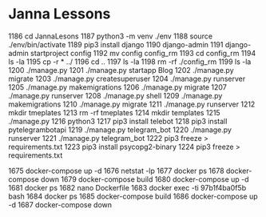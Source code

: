 # Janna Lessons


 1186  cd JannaLesons
 1187  python3 -m venv ./env
 1188  source ./env/bin/activate
 1189  pip3 install django
 1190  django-admin
 1191  django-admin startproject config
 1192  mv config config_rm
 1193  cd config_rm
 1194  ls -la
 1195  cp -r * ../
 1196  cd ..
 1197  ls -la
 1198  rm -rf ./config_rm
 1199  ls -la
 1200  ./manage.py
 1201  ./manage.py startapp Blog
 1202  ./manage.py migrate
 1203  ./manage.py createsuperuser 
 1204  ./manage.py runserver
 1205  ./manage.py makemigrations
 1206  ./manage.py migrate
 1207  ./manage.py runserver
 1208  ./manage.py shell
 1209  ./manage.py makemigrations
 1210  ./manage.py migrate
 1211  ./manage.py runserver
 1212  mkdir tmeplates
 1213  rm -rf tmeplates
 1214  mkdir templates
 1215  ./manage.py
 1216  python3
 1217  pip3 install telebot
 1218  pip3 install pytelegrambotapi
 1219  ./manage.py telegram_bot
 1220  ./manage.py runserver
 1221  ./manage.py telegram_bot
 1222  pip3 freeze > requirements.txt
 1223  pip3 install psycopg2-binary
 1224  pip3 freeze > requirements.txt

  1675  docker-compose up -d
 1676  netstat -lp
 1677  docker ps
 1678  docker-compose down
 1679  docker-compose build
 1680  docker-compose up -d
 1681  docker ps
 1682  nano Dockerfile
 1683  docker exec -ti 97b1f4ba0f5b bash
 1684  docker ps
 1685  docker-compose build
 1686  docker-compose up -d
 1687  docker-compose down
